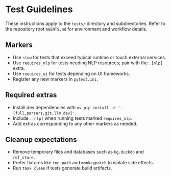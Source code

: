 # Test Guidelines

These instructions apply to the `tests/` directory and subdirectories.
Refer to the repository root `AGENTS.md` for environment and workflow
details.

## Markers
- Use `slow` for tests that exceed typical runtime or touch external
  services.
- Use `requires_nlp` for tests needing NLP resources; pair with the
  `.[nlp]` extra.
- Use `requires_ui` for tests depending on UI frameworks.
- Register any new markers in `pytest.ini`.

## Required extras
- Install dev dependencies with `uv pip install -e '.[full,parsers,git,llm,dev]'`.
- Include `.[nlp]` when running tests marked `requires_nlp`.
- Add extras corresponding to any other markers as needed.

## Cleanup expectations
- Remove temporary files and databases such as `kg.duckdb` and
  `rdf_store`.
- Prefer fixtures like `tmp_path` and `monkeypatch` to isolate side
  effects.
- Run `task clean` if tests generate build artifacts.
